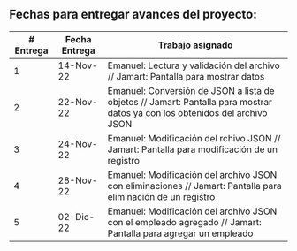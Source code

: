 ## Fechas para entregar avances del proyecto:

| # Entrega | Fecha Entrega | Trabajo asignado |
| ------------- | ------------- | ------------- |
| 1 | 14-Nov-22 | Emanuel:  Lectura y validación del archivo // Jamart: Pantalla para mostrar datos|
| 2 | 22-Nov-22 | Emanuel:  Conversión de JSON a lista de objetos // Jamart: Pantalla para mostrar datos ya con los obtenidos del archivo JSON |
| 3 | 24-Nov-22 | Emanuel:  Modificación del rchivo JSON // Jamart: Pantalla para modificación de un registro |
| 4 | 28-Nov-22 | Emanuel:  Modificación del archivo JSON con eliminaciones // Jamart: Pantalla para eliminación de un registro |
| 5 | 02-Dic-22 | Emanuel:  Modificación del archivo JSON con el empleado agregado // Jamart: Pantalla para agregar un empleado |

